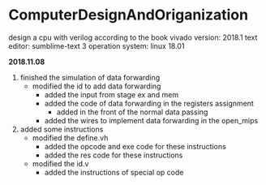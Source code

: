 # ComputerDesignAndOriganization
design a cpu with verilog according to the book
vivado version: 2018.1
text editor: sumblime-text 3
operation system: linux 18.01

**2018.11.08**
1. finished the simulation of data forwarding
	- modified the id to add data forwarding 
		- added the input from stage ex and mem
		- added the code of data forwarding in the registers assignment
			- added in the front of the normal data passing 
		- added the wires to implement data forwarding in the open_mips
2. added some instructions 
	- modified the define.vh
		- added the opcode and exe code for these instructions
		- added the res code for these instructions
	- modified the id.v
		- added the instructions of special op code
